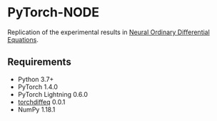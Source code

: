 # PyTorch-NODE
Replication of the experimental results in [Neural Ordinary Differential Equations](https://arxiv.org/abs/1806.07366).

## Requirements

* Python 3.7+
* PyTorch 1.4.0
* PyTorch Lightning 0.6.0
* [torchdiffeq](https://github.com/rtqichen/torchdiffeq) 0.0.1
* NumPy 1.18.1
